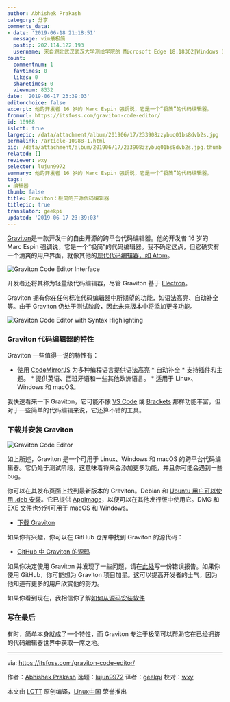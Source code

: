 ```yaml
---
author: Abhishek Prakash
category: 分享
comments_data:
- date: '2019-06-18 21:18:51'
  message: vim最极简
  postip: 202.114.122.193
  username: 来自湖北武汉武汉大学测绘学院的 Microsoft Edge 18.18362|Windows 10 用户
count:
  commentnum: 1
  favtimes: 0
  likes: 0
  sharetimes: 0
  viewnum: 8332
date: '2019-06-17 23:39:03'
editorchoice: false
excerpt: 他的开发者 16 岁的 Marc Espin 强调说，它是一个“极简”的代码编辑器。
fromurl: https://itsfoss.com/graviton-code-editor/
id: 10988
islctt: true
largepic: /data/attachment/album/201906/17/233908zzybuq01bs8dvb2s.jpg
permalink: /article-10988-1.html
pic: /data/attachment/album/201906/17/233908zzybuq01bs8dvb2s.jpg.thumb.jpg
related: []
reviewer: wxy
selector: lujun9972
summary: 他的开发者 16 岁的 Marc Espin 强调说，它是一个“极简”的代码编辑器。
tags:
- 编辑器
thumb: false
title: Graviton：极简的开源代码编辑器
titlepic: true
translator: geekpi
updated: '2019-06-17 23:39:03'
---
```


[Graviton](https://graviton.ml/)是一款开发中的自由开源的跨平台代码编辑器。他的开发者 16 岁的 Marc Espin 强调说，它是一个“极简”的代码编辑器。我不确定这点，但它确实有一个清爽的用户界面，就像其他的[现代代码编辑器，如 Atom](https://itsfoss.com/best-modern-open-source-code-editors-for-linux/)。


![Graviton Code Editor Interface](/data/attachment/album/201906/17/233908zzybuq01bs8dvb2s.jpg)


开发者还将其称为轻量级代码编辑器，尽管 Graviton 基于 [Electron](https://electronjs.org/)。


Graviton 拥有你在任何标准代码编辑器中所期望的功能，如语法高亮、自动补全等。由于 Graviton 仍处于测试阶段，因此未来版本中将添加更多功能。


![Graviton Code Editor with Syntax Highlighting](/data/attachment/album/201906/17/233910afl5fthly6fa36fq.jpg)


### Graviton 代码编辑器的特性


Graviton 一些值得一说的特性有：


* 使用 [CodeMirrorJS](https://codemirror.net/) 为多种编程语言提供语法高亮 \* 自动补全 \* 支持插件和主题。 \* 提供英语、西班牙语和一些其他欧洲语言。 \* 适用于 Linux、Windows 和 macOS。


我快速看来一下 Graviton，它可能不像 [VS Code](https://itsfoss.com/install-visual-studio-code-ubuntu/) 或 [Brackets](https://itsfoss.com/install-brackets-ubuntu/) 那样功能丰富，但对于一些简单的代码编辑来说，它还算不错的工具。


### 下载并安装 Graviton


![Graviton Code Editor](/data/attachment/album/201906/17/233913fsaf0fhpfetdmhdt.jpg)


如上所述，Graviton 是一个可用于 Linux、Windows 和 macOS 的跨平台代码编辑器。它仍处于测试阶段，这意味着将来会添加更多功能，并且你可能会遇到一些 bug。


你可以在其发布页面上找到最新版本的 Graviton。Debian 和 [Ubuntu 用户可以使用 .deb 安装](https://itsfoss.com/install-deb-files-ubuntu/)。它已提供 [AppImage](https://itsfoss.com/use-appimage-linux/)，以便可以在其他发行版中使用它。DMG 和 EXE 文件也分别可用于 macOS 和 Windows。


* [下载 Graviton](https://github.com/Graviton-Code-Editor/Graviton-App/releases)


如果你有兴趣，你可以在 GitHub 仓库中找到 Graviton 的源代码：


* [GitHub 中 Graviton 的源码](https://github.com/Graviton-Code-Editor/Graviton-App)


如果你决定使用 Graviton 并发现了一些问题，请在[此处](https://github.com/Graviton-Code-Editor/Graviton-App/issues)写一份错误报告。如果你使用 GitHub，你可能想为 Graviton 项目加星。这可以提高开发者的士气，因为他知道有更多的用户欣赏他的努力。


如果你看到现在，我相信你了解[如何从源码安装软件](https://itsfoss.com/install-software-from-source-code/)


### 写在最后


有时，简单本身就成了一个特性，而 Graviton 专注于极简可以帮助它在已经拥挤的代码编辑器世界中获取一席之地。




---


via: <https://itsfoss.com/graviton-code-editor/>


作者：[Abhishek Prakash](https://itsfoss.com/author/abhishek/) 选题：[lujun9972](https://github.com/lujun9972) 译者：[geekpi](https://github.com/geekpi) 校对：[wxy](https://github.com/wxy)


本文由 [LCTT](https://github.com/LCTT/TranslateProject) 原创编译，[Linux中国](https://linux.cn/) 荣誉推出